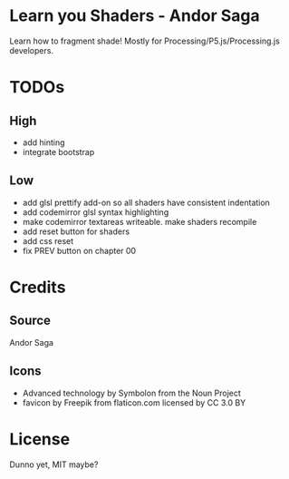 # Learn you Shaders - Andor Saga

Learn how to fragment shade! Mostly for Processing/P5.js/Processing.js developers.


# TODOs
## High
 - add hinting
 - integrate bootstrap

## Low
  - add glsl prettify add-on so all shaders have consistent indentation
  - add codemirror glsl syntax highlighting
  - make codemirror textareas writeable. make shaders recompile
  - add reset button for shaders
  - add css reset
  - fix PREV button on chapter 00

# Credits
## Source
Andor Saga

## Icons
 - Advanced technology by Symbolon from the Noun Project
 - favicon by Freepik from flaticon.com licensed by CC 3.0 BY

# License
Dunno yet, MIT maybe?
